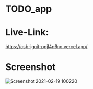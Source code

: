 # TODO_app
# Live-Link:
https://csb-jgqit-pnjl4n6no.vercel.app/
# Screenshot
![Screenshot 2021-02-19 100220](https://user-images.githubusercontent.com/70049584/112591806-f24f8380-8e2a-11eb-9c2b-b8650933aae5.png)

